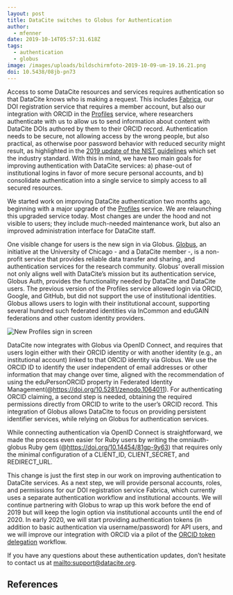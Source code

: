 ```yaml
---
layout: post
title: DataCite switches to Globus for Authentication
author:
  - mfenner
date: 2019-10-14T05:57:31.618Z
tags:
  - authentication
  - globus
image: /images/uploads/bildschirmfoto-2019-10-09-um-19.16.21.png
doi: 10.5438/08jb-pn73
---
```

Access to some DataCite resources and services requires authentication so that DataCite knows who is making a request. This includes [Fabrica](https://doi.datacite.org/), our DOI registration service that requires a member account, but also our integration with ORCID in the [Profiles](https://profiles.datacite.org) service, where researchers authenticate with us to allow us to send information about content with DataCite DOIs authored by them to their ORCID record. Authentication needs to be secure, not allowing access by the wrong people, but also practical, as otherwise poor password behavior with reduced security might result, as highlighted in the [2019 update of the NIST guidelines](https://pages.nist.gov/800-63-3/sp800-63-3.html) which set the industry standard. With this in mind, we have two main goals for improving authentication with DataCite services: a) phase-out of institutional logins in favor of more secure personal accounts, and b) consolidate authentication into a single service to simply access to all secured resources.

We started work on improving DataCite authentication two months ago, beginning with a major upgrade of the [Profiles](https://profiles.datacite.org) service. We are relaunching this upgraded service today. Most changes are under the hood and not visible to users; they include much-needed maintenance work, but also an improved administration interface for DataCite staff. 

One visible change for users is the new sign in via Globus. [Globus](https://www.globus.org/), an initiative at the University of Chicago - and a DataCite member -, is a non-profit service that provides reliable data transfer and sharing, and authentication services for the research community. Globus’ overall mission not only aligns well with DataCite’s mission but its authentication service, Globus Auth, provides the functionality needed by DataCite and DataCite users. The previous version of the Profiles service allowed login via ORCID, Google, and GitHub, but did not support the use of institutional identities. Globus allows users to login with their institutional account, supporting several hundred such federated identities via InCommon and eduGAIN federations and other custom identity providers. 

![New Profiles sign in screen](/images/uploads/bildschirmfoto-2019-10-09-um-19.16.21.png)

DataCite now integrates with Globus via OpenID Connect, and requires that users login either with their ORCID identity or with another identity (e.g., an institutional account) linked to that ORCID identity via Globus. We use the ORCID ID to identify the user independent of email addresses or other information that may change over time, aligned with the recommendation of using the eduPersonORCID property in Federated Identity Management(@https://doi.org/10.5281/zenodo.1064011). For authenticating ORCID claiming, a second step is needed, obtaining the required permissions directly from ORCID to write to the user’s ORCID record. This integration of Globus allows DataCite to focus on providing persistent identifier services, while relying on Globus for authentication services.

While connecting authentication via OpenID Connect is straightforward, we made the process even easier for Ruby users by writing the omniauth-globus Ruby gem (@https://doi.org/10.14454/81gp-9y63) that requires only the minimal configuration of a CLIENT_ID, CLIENT_SECRET, and REDIRECT_URL.

This change is just the first step in our work on improving authentication to DataCite services. As a next step, we will provide personal accounts, roles, and permissions for our DOI registration service Fabrica, which currently uses a separate authentication workflow and institutional accounts. We will continue partnering with Globus to wrap up this work before the end of 2019 but will keep the login option via institutional accounts until the end of 2020. In early 2020, we will start providing authentication tokens (in addition to basic authentication via username/password) for API users, and we will improve our integration with ORCID via a pilot of the [ORCID token delegation](https://members.orcid.org/service-provider-workflow) workflow. 

If you have any questions about these authentication updates, don’t hesitate to contact us at <mailto:support@datacite.org>.

## References
